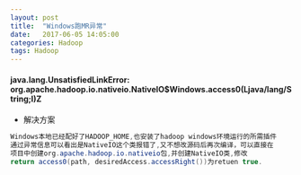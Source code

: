 ```yaml
---
layout: post
title:  "Windows跑MR异常"
date:   2017-06-05 14:05:00
categories: Hadoop
tags: Hadoop
---
```

#### java.lang.UnsatisfiedLinkError: org.apache.hadoop.io.nativeio.NativeIO$Windows.access0(Ljava/lang/String;I)Z
* 解决方案
``` java
Windows本地已经配好了HADOOP_HOME,也安装了hadoop windows环境运行的所需插件
通过异常信息可以看出是NativeIO这个类报错了,又不想改源码后再次编译，可以直接在
项目中创建org.apache.hadoop.io.nativeio包,并创建NativeIO类,修改
return access0(path, desiredAccess.accessRight())为retuen true.
```
